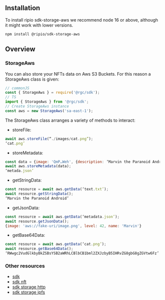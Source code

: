 ## Installation

To install ripio sdk-storage-aws we recommend node 16 or above, although it might work with lower versions.

```
npm install @ripio/sdk-storage-aws
```

## Overview

### StorageAws

You can also store your NFTs data on Aws S3 Buckets. For this reason a StorageAws class is given:

```javascript
// commonJS
const { StorageAws } = require('@rgc/sdk');
// TS
import { StorageAws } from '@rgc/sdk';
// Create StorageAws instance
const aws = new StorageAws('sa-east-1');
```

The StorageAws class arranges a variety of methods to interact:

- storeFile:

```javascript
await aws.storeFile(“./images/cat.png”);
‘cat.png’
```

- storeMetadata:

```javascript
const data = {image: 'QmP…Weh', {description: ‘Marvin the Paranoid Android’} };
await aws.storeMetadata(data);
‘metada.json’
```

- getStringData:

```javascript
const resource = await aws.getData(‘text.txt’);
await resource.getStringData();
‘Marvin the Paranoid Android’
```
- getJsonData:

```javascript
const resource = await aws.getData(‘metadata.json’);
await resource.getJsonData();
{image: 'aws://fake-uri/image.png', level: 42, name: 'Marvin'}
```

- getBase64Data:

```javascript
const resource = await aws.getData(‘cat.png’);
await resource.getBase64Data();
‘RWwgc2VudGlkbyBkZSBsYSB2aWRhLCBlbCB1bml2ZXJzbyB5IHRvZG8gbG8gZGVtw6Fz’
```

### Other resources

- [sdk](https://ripio.github.io/sdkjs/sdk)
- [sdk nft](https://ripio.github.io/sdkjs/sdk-nft)
- [sdk storage http](https://ripio.github.io/sdkjs/sdk-storage-http)
- [sdk storage ipfs](https://ripio.github.io/sdkjs/sdk-storage-ipfs)